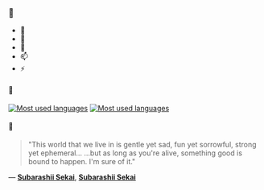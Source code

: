 ### 👋

- 🔭
- 🌱
- 💬
- 📫
- ⚡

#### 🧏

[![Most used languages](https://github-readme-stats-aynah.vercel.app/api/top-langs/?username=aynh&theme=solarized-dark&langs_count=6&layout=compact&hide_title=true)](https://github.com/anuraghazra/github-readme-stats#gh-dark-mode-only)
[![Most used languages](https://github-readme-stats-aynah.vercel.app/api/top-langs/?username=aynh&theme=solarized-light&langs_count=6&layout=compact&hide_title=true)](https://github.com/anuraghazra/github-readme-stats#gh-light-mode-only)

#### 💬

> "This world that we live in is gentle yet sad, fun yet sorrowful, strong yet ephemeral... ...but as long as you're alive, something good is bound to happen. I'm sure of it."

&mdash; [**Subarashii Sekai**](https://myanimelist.net/character.php?q=Subarashii%20Sekai&cat=character), [**Subarashii Sekai**](https://myanimelist.net/search/all?q=Subarashii%20Sekai&cat=all)
